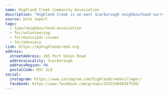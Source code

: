 ```yaml
---
name: Highland Creek Community Association
description: "Highland Creek is an east Scarborough neighbourhood surrounding the Highland Creek water system. Our heritage neighbourhood borders Lake Ontario to the south and The Rouge National Park to the north. At the heart of our neighbourhood is Highland Creek Village, a commercial village centre with roots dating back to the mid 1800's."
source: bulk import
tags:
  - type/neighbourhood-association
  - for/volunteering
  - for/municipal-issues
  - for/advocacy
link: https://myhighlandcreek.org
address:
  streetAddress: 265 Port Union Road
  addressLocality: Scarborough
  addressRegion: ON
  postalCode: M1C 2LO
social:
  instagram: https://www.instagram.com/highlandcreekvillager/
  facebook: https://www.facebook.com/groups/355224858387538/
---
```


<!-- Community added via bulk import -->
